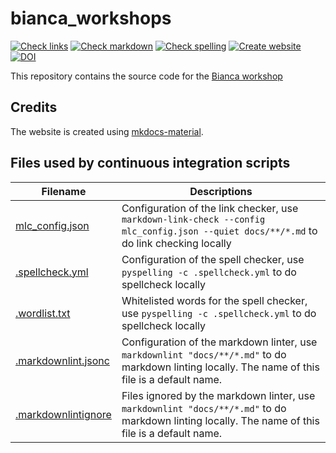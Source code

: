 # bianca_workshops

<!-- markdownlint-disable MD013 --><!-- Badges cannot be split up over lines, hence will break 80 characters per line -->

[![Check links](https://github.com/UPPMAX/bianca_workshops/actions/workflows/check_links.yaml/badge.svg?branch=main)](https://github.com/UPPMAX/bianca_workshops/actions/workflows/check_links.yaml)
[![Check markdown](https://github.com/UPPMAX/bianca_workshops/actions/workflows/check_markdown.yaml/badge.svg?branch=main)](https://github.com/UPPMAX/bianca_workshops/actions/workflows/check_markdown.yaml)
[![Check spelling](https://github.com/UPPMAX/bianca_workshops/actions/workflows/check_spelling.yaml/badge.svg?branch=main)](https://github.com/UPPMAX/bianca_workshops/actions/workflows/check_spelling.yaml)
[![Create website](https://github.com/UPPMAX/bianca_workshops/actions/workflows/create_website.yaml/badge.svg?branch=main)](https://github.com/UPPMAX/bianca_workshops/actions/workflows/create_website.yaml)
[![DOI](https://zenodo.org/badge/604663392.svg)](https://doi.org/10.5281/zenodo.14673552)

<!-- markdownlint-enable MD013 -->

This repository contains the source code for the [Bianca workshop](https://uppmax.github.io/bianca_workshops/)

## Credits

The website is created using
[mkdocs-material](https://squidfunk.github.io/mkdocs-material).

## Files used by continuous integration scripts

<!-- markdownlint-disable MD013 --><!-- Tables cannot be split up over lines, hence will break 80 characters per line -->

Filename                              |Descriptions
--------------------------------------|--------------------------------------------------------------------------------------------------------------------------------------
[mlc_config.json](mlc_config.json)    |Configuration of the link checker, use `markdown-link-check --config mlc_config.json --quiet docs/**/*.md` to do link checking locally
[.spellcheck.yml](.spellcheck.yml)    |Configuration of the spell checker, use `pyspelling -c .spellcheck.yml` to do spellcheck locally
[.wordlist.txt](.wordlist.txt)        |Whitelisted words for the spell checker, use `pyspelling -c .spellcheck.yml` to do spellcheck locally
[.markdownlint.jsonc](.markdownlint.jsonc)|Configuration of the markdown linter, use `markdownlint "docs/**/*.md"` to do markdown linting locally. The name of this file is a default name.
[.markdownlintignore](.markdownlintignore)|Files ignored by the markdown linter, use `markdownlint "docs/**/*.md"` to do markdown linting locally. The name of this file is a default name.

<!-- markdownlint-enable MD013 -->
